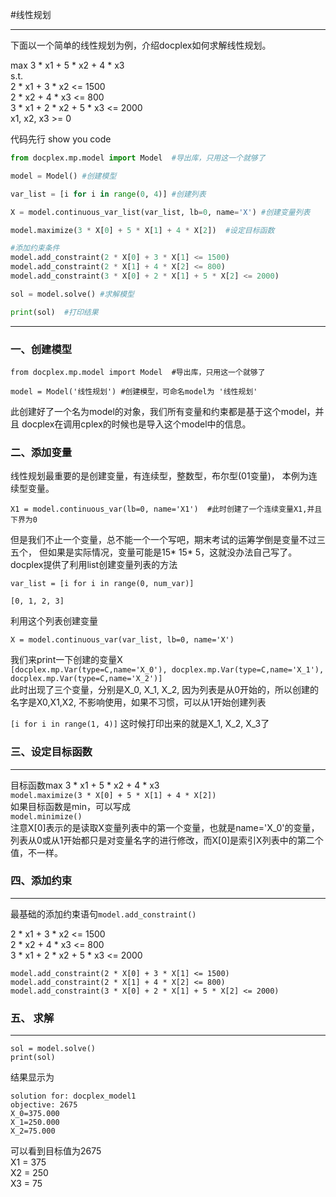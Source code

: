 #线性规划

---
下面以一个简单的线性规划为例，介绍docplex如何求解线性规划。

max 3 * x1 + 5 * x2 + 4 * x3  
s.t.  
2 * x1 + 3 * x2 <= 1500  
2 * x2 + 4 * x3 <= 800  
3 * x1 + 2 * x2 + 5 * x3 <= 2000  
x1, x2, x3 >= 0


代码先行 show you code
```python
from docplex.mp.model import Model  #导出库，只用这一个就够了

model = Model() #创建模型

var_list = [i for i in range(0, 4)] #创建列表

X = model.continuous_var_list(var_list, lb=0, name='X') #创建变量列表

model.maximize(3 * X[0] + 5 * X[1] + 4 * X[2])  #设定目标函数

#添加约束条件
model.add_constraint(2 * X[0] + 3 * X[1] <= 1500)
model.add_constraint(2 * X[1] + 4 * X[2] <= 800)
model.add_constraint(3 * X[0] + 2 * X[1] + 5 * X[2] <= 2000)

sol = model.solve() #求解模型

print(sol)  #打印结果
```
---
### 一、创建模型
```
from docplex.mp.model import Model  #导出库，只用这一个就够了

model = Model('线性规划') #创建模型，可命名model为 '线性规划'
```    


此创建好了一个名为model的对象，我们所有变量和约束都是基于这个model，并且
docplex在调用cplex的时候也是导入这个model中的信息。

### 二、添加变量
线性规划最重要的是创建变量，有连续型，整数型，布尔型(01变量)，
本例为连续型变量。

`
X1 = model.continuous_var(lb=0, name='X1')  #此时创建了一个连续变量X1,并且下界为0
`

但是我们不止一个变量，总不能一个一个写吧，期末考试的运筹学倒是变量不过三五个，
但如果是实际情况，变量可能是15* 15* 5，这就没办法自己写了。
docplex提供了利用list创建变量列表的方法

`var_list = [i for i in range(0, num_var)]`

`[0, 1, 2, 3]`

利用这个列表创建变量

`X = model.continuous_var(var_list, lb=0, name='X')`


我们来print一下创建的变量X  
`[docplex.mp.Var(type=C,name='X_0'), docplex.mp.Var(type=C,name='X_1'), docplex.mp.Var(type=C,name='X_2')]`  
此时出现了三个变量，分别是X_0, X_1, X_2, 因为列表是从0开始的，所以创建的名字是X0,X1,X2,
不影响使用，如果不习惯，可以从1开始创建列表  

`[i for i in range(1, 4)]`
这时候打印出来的就是X_1, X_2, X_3了


### 三、设定目标函数

---
目标函数max 3 * x1 + 5 * x2 + 4 * x3  
`model.maximize(3 * X[0] + 5 * X[1] + 4 * X[2])`  
如果目标函数是min，可以写成  
`model.minimize()`  
注意X[0]表示的是读取X变量列表中的第一个变量，也就是name='X_0'的变量，
列表从0或从1开始都只是对变量名字的进行修改，而X[0]是索引X列表中的第二个值，不一样。

### 四、添加约束

---

最基础的添加约束语句`model.add_constraint()`  

2 * x1 + 3 * x2 <= 1500  
2 * x2 + 4 * x3 <= 800  
3 * x1 + 2 * x2 + 5 * x3 <= 2000  
```
model.add_constraint(2 * X[0] + 3 * X[1] <= 1500)
model.add_constraint(2 * X[1] + 4 * X[2] <= 800)
model.add_constraint(3 * X[0] + 2 * X[1] + 5 * X[2] <= 2000)
```
### 五、 求解  

---
```
sol = model.solve()
print(sol)
```

结果显示为
```
solution for: docplex_model1
objective: 2675
X_0=375.000
X_1=250.000
X_2=75.000
```
可以看到目标值为2675  
X1 = 375  
X2 = 250  
X3 = 75
